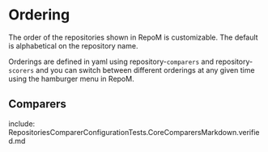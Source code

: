 # Ordering

The order of the repositories shown in RepoM is customizable. The default is alphabetical on the repository name.

Orderings are defined in yaml using repository-`comparers` and repository-`scorers` and you can switch between different orderings at any given time using the hamburger menu in RepoM.

## Comparers

include: RepositoriesComparerConfigurationTests.CoreComparersMarkdown.verified.md
